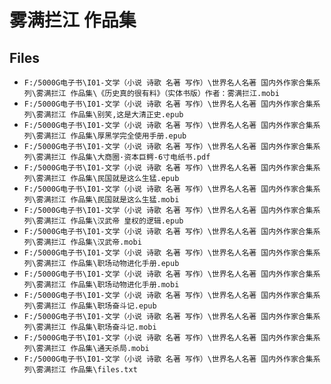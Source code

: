 # 雾满拦江 作品集

## Files

- `F:/5000G电子书\I01-文学（小说 诗歌 名著 写作）\世界名人名著 国内外作家合集系列\雾满拦江 作品集\《历史真的很有料》（实体书版）作者：雾满拦江.mobi`
- `F:/5000G电子书\I01-文学（小说 诗歌 名著 写作）\世界名人名著 国内外作家合集系列\雾满拦江 作品集\别笑,这是大清正史.epub`
- `F:/5000G电子书\I01-文学（小说 诗歌 名著 写作）\世界名人名著 国内外作家合集系列\雾满拦江 作品集\厚黑学完全使用手册.epub`
- `F:/5000G电子书\I01-文学（小说 诗歌 名著 写作）\世界名人名著 国内外作家合集系列\雾满拦江 作品集\大商圈·资本巨鳄-6寸电纸书.pdf`
- `F:/5000G电子书\I01-文学（小说 诗歌 名著 写作）\世界名人名著 国内外作家合集系列\雾满拦江 作品集\民国就是这么生猛.epub`
- `F:/5000G电子书\I01-文学（小说 诗歌 名著 写作）\世界名人名著 国内外作家合集系列\雾满拦江 作品集\民国就是这么生猛.mobi`
- `F:/5000G电子书\I01-文学（小说 诗歌 名著 写作）\世界名人名著 国内外作家合集系列\雾满拦江 作品集\汉武帝 皇权的逻辑.epub`
- `F:/5000G电子书\I01-文学（小说 诗歌 名著 写作）\世界名人名著 国内外作家合集系列\雾满拦江 作品集\汉武帝.mobi`
- `F:/5000G电子书\I01-文学（小说 诗歌 名著 写作）\世界名人名著 国内外作家合集系列\雾满拦江 作品集\职场动物进化手册.epub`
- `F:/5000G电子书\I01-文学（小说 诗歌 名著 写作）\世界名人名著 国内外作家合集系列\雾满拦江 作品集\职场动物进化手册.mobi`
- `F:/5000G电子书\I01-文学（小说 诗歌 名著 写作）\世界名人名著 国内外作家合集系列\雾满拦江 作品集\职场奋斗记.epub`
- `F:/5000G电子书\I01-文学（小说 诗歌 名著 写作）\世界名人名著 国内外作家合集系列\雾满拦江 作品集\职场奋斗记.mobi`
- `F:/5000G电子书\I01-文学（小说 诗歌 名著 写作）\世界名人名著 国内外作家合集系列\雾满拦江 作品集\通天杀局.mobi`
- `F:/5000G电子书\I01-文学（小说 诗歌 名著 写作）\世界名人名著 国内外作家合集系列\雾满拦江 作品集\files.txt`
